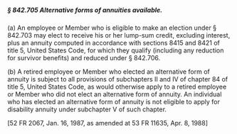 ##### § 842.705 Alternative forms of annuities available. #####

(a) An employee or Member who is eligible to make an election under § 842.703 may elect to receive his or her lump-sum credit, excluding interest, plus an annuity computed in accordance with sections 8415 and 8421 of title 5, United States Code, for which they qualify (including any reduction for survivor benefits) and reduced under § 842.706.

(b) A retired employee or Member who elected an alternative form of annuity is subject to all provisions of subchapters II and IV of chapter 84 of title 5, United States Code, as would otherwise apply to a retired employee or Member who did not elect an alternative form of annuity. An individual who has elected an alternative form of annuity is not eligible to apply for disability annuity under subchapter V of such chapter.

[52 FR 2067, Jan. 16, 1987, as amended at 53 FR 11635, Apr. 8, 1988]